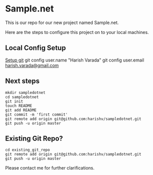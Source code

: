 Sample.net
==========

This is our repo for our new project named Sample.net.

Here are the steps to configure this project on to your local machines.

Local Config Setup
------------------
[Setup git](http://help.github.com/set-up-git-redirect)
	git config user.name "Harish Varada"
	git config user.email harish.varada@gmail.com

Next steps
----------
	mkdir sampledotnet
	cd sampledotnet
	git init
	touch README
	git add README
	git commit -m 'first commit'
	git remote add origin git@github.com:harishv/sampledotnet.git
	git push -u origin master

Existing Git Repo?
------------------
	cd existing_git_repo
	git remote add origin git@github.com:harishv/sampledotnet.git
	git push -u origin master

Please contact me for further clarifications.
